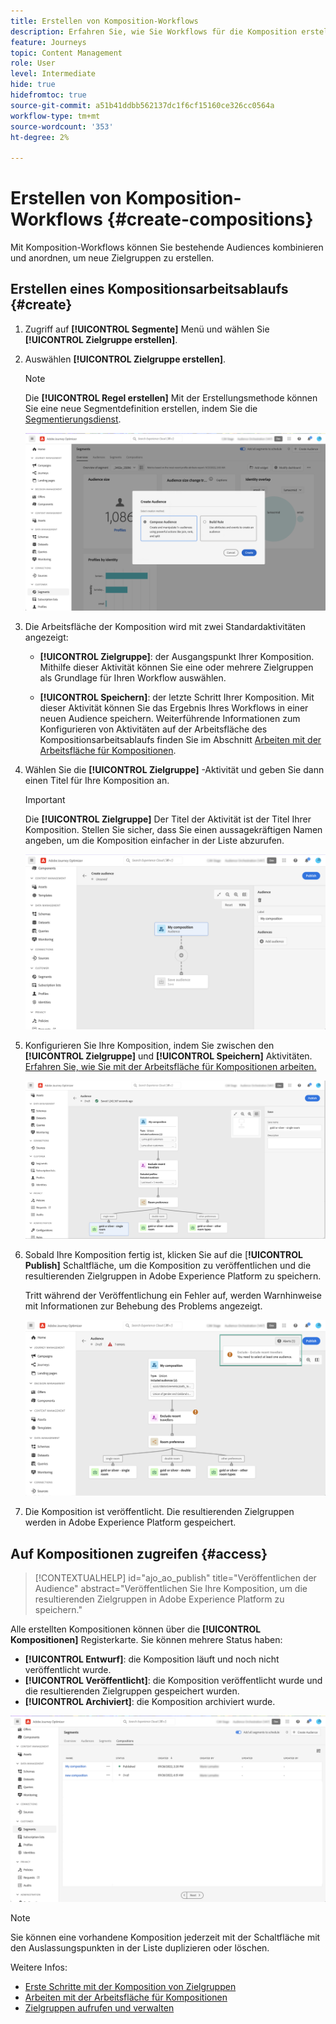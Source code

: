```yaml
---
title: Erstellen von Komposition-Workflows
description: Erfahren Sie, wie Sie Workflows für die Komposition erstellen, um bestehende Zielgruppen zu kombinieren und anzuordnen.
feature: Journeys
topic: Content Management
role: User
level: Intermediate
hide: true
hidefromtoc: true
source-git-commit: a51b41ddbb562137dc1f6cf15160ce326cc0564a
workflow-type: tm+mt
source-wordcount: '353'
ht-degree: 2%

---
```


# Erstellen von Komposition-Workflows {#create-compositions}

Mit Komposition-Workflows können Sie bestehende Audiences kombinieren und anordnen, um neue Zielgruppen zu erstellen.

## Erstellen eines Kompositionsarbeitsablaufs {#create}

1. Zugriff auf **[!UICONTROL Segmente]** Menü und wählen Sie **[!UICONTROL Zielgruppe erstellen]**.

1. Auswählen **[!UICONTROL Zielgruppe erstellen]**.

   >[!NOTE]
   >
   >Die **[!UICONTROL Regel erstellen]** Mit der Erstellungsmethode können Sie eine neue Segmentdefinition erstellen, indem Sie die [Segmentierungsdienst](https://experienceleague.adobe.com/docs/experience-platform/segmentation/ui/overview.html?lang=de).

   ![](assets/audiences-create.png)

1. Die Arbeitsfläche der Komposition wird mit zwei Standardaktivitäten angezeigt:

   * **[!UICONTROL Zielgruppe]**: der Ausgangspunkt Ihrer Komposition. Mithilfe dieser Aktivität können Sie eine oder mehrere Zielgruppen als Grundlage für Ihren Workflow auswählen.

   * **[!UICONTROL Speichern]**: der letzte Schritt Ihrer Komposition. Mit dieser Aktivität können Sie das Ergebnis Ihres Workflows in einer neuen Audience speichern.
   Weiterführende Informationen zum Konfigurieren von Aktivitäten auf der Arbeitsfläche des Kompositionsarbeitsablaufs finden Sie im Abschnitt [Arbeiten mit der Arbeitsfläche für Kompositionen](composition-canvas.md).

1. Wählen Sie die **[!UICONTROL Zielgruppe]** -Aktivität und geben Sie dann einen Titel für Ihre Komposition an.

   >[!IMPORTANT]
   >
   >Die **[!UICONTROL Zielgruppe]** Der Titel der Aktivität ist der Titel Ihrer Komposition. Stellen Sie sicher, dass Sie einen aussagekräftigen Namen angeben, um die Komposition einfacher in der Liste abzurufen.

   ![](assets/audiences-new-composition.png)

1. Konfigurieren Sie Ihre Komposition, indem Sie zwischen den **[!UICONTROL Zielgruppe]** und **[!UICONTROL Speichern]** Aktivitäten. [Erfahren Sie, wie Sie mit der Arbeitsfläche für Kompositionen arbeiten.](composition-canvas.md)

   ![](assets/audiences-publish.png)

1. Sobald Ihre Komposition fertig ist, klicken Sie auf die [**!UICONTROL Publish]** Schaltfläche, um die Komposition zu veröffentlichen und die resultierenden Zielgruppen in Adobe Experience Platform zu speichern.

   Tritt während der Veröffentlichung ein Fehler auf, werden Warnhinweise mit Informationen zur Behebung des Problems angezeigt.

   ![](assets/audiences-alerts.png)

1. Die Komposition ist veröffentlicht. Die resultierenden Zielgruppen werden in Adobe Experience Platform gespeichert. <!-- and are ready to be targeted in Journey Optimizer campaigns. [Get started with campaigns](../campaigns/get-started-with-campaigns.md)-->

## Auf Kompositionen zugreifen {#access}

>[!CONTEXTUALHELP]
>id="ajo_ao_publish"
>title="Veröffentlichen der Audience"
>abstract="Veröffentlichen Sie Ihre Komposition, um die resultierenden Zielgruppen in Adobe Experience Platform zu speichern."

Alle erstellten Kompositionen können über die **[!UICONTROL Kompositionen]** Registerkarte. Sie können mehrere Status haben:

* **[!UICONTROL Entwurf]**: die Komposition läuft und noch nicht veröffentlicht wurde.
* **[!UICONTROL Veröffentlicht]**: die Komposition veröffentlicht wurde und die resultierenden Zielgruppen gespeichert wurden. <!-- and are available for use.-->
* **[!UICONTROL Archiviert]**: die Komposition archiviert wurde.

![](assets/audiences-compositions.png)

>[!NOTE]
>
>Sie können eine vorhandene Komposition jederzeit mit der Schaltfläche mit den Auslassungspunkten in der Liste duplizieren oder löschen.

Weitere Infos:

* [Erste Schritte mit der Komposition von Zielgruppen](get-started-audience-orchestration.md)
* [Arbeiten mit der Arbeitsfläche für Kompositionen](composition-canvas.md)
* [Zielgruppen aufrufen und verwalten](access-audiences.md)
